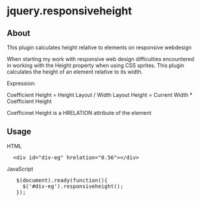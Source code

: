 jquery.responsiveheight
=======================

## About

This plugin calculates height relative to elements on responsive webdesign

When starting my work with responsive web design difficulties encountered in working  with the Height property when 
using CSS sprites. This plugin calculates the height of an element relative to its width.
	
Expression:
	
Coefficient Height = Height Layout / Width Layout
Height = Current Width * Coefficient Height
	
Coefficinet Height is a HRELATION attribute of the element


## Usage

HTML
<pre>
  &lt;div id="div-eg" hrelation="0.56"&gt;&lt;/div&gt;
</pre>

JavaScript
<pre>
   $(document).ready(function(){
     $('#div-eg').responsiveheight();
   });
</pre>
